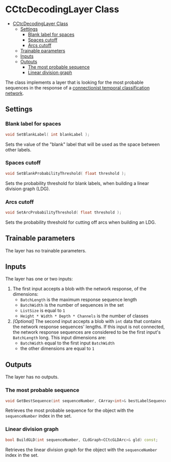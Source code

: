 # CCtcDecodingLayer Class

<!-- TOC -->

- [CCtcDecodingLayer Class](#cctcdecodinglayer-class)
    - [Settings](#settings)
        - [Blank label for spaces](#blank-label-for-spaces)
        - [Spaces cutoff](#spaces-cutoff)
        - [Arcs cutoff](#arcs-cutoff)
    - [Trainable parameters](#trainable-parameters)
    - [Inputs](#inputs)
    - [Outputs](#outputs)
        - [The most probable sequence](#the-most-probable-sequence)
        - [Linear division graph](#linear-division-graph)

<!-- /TOC -->

The class implements a layer that is looking for the most probable sequences in the response of a [connectionist temporal classification network](README.md).

## Settings

### Blank label for spaces

```c++
void SetBlankLabel( int blankLabel );
```

Sets the value of the "blank" label that will be used as the space between other labels.

### Spaces cutoff

```c++
void SetBlankProbabilityThreshold( float threshold );
```

Sets the probability threshold for blank labels, when building a linear division graph (LDG).

### Arcs cutoff

```c++
void SetArcProbabilityThreshold( float threshold );
```

Sets the probability threshold for cutting off arcs when building an LDG.

## Trainable parameters

The layer has no trainable parameters.

## Inputs

The layer has one or two inputs:

1. The first input accepts a blob with the network response, of the dimensions:
    * `BatchLength` is the maximum response sequence length
    * `BatchWidth` is the number of sequences in the set
    * `ListSize` is equal to `1`
    * `Height * Width * Depth * Channels` is the number of classes
2. *[Optional]* The second input accepts a blob with `int` data that contains the network response sequences' lengths. If this input is not connected, the network response sequences are considered to be the first input's `BatchLength` long. This input dimensions are:
    * `BatchWidth` equal to the first input `BatchWidth`
    * the other dimensions are equal to `1`

## Outputs

The layer has no outputs.

### The most probable sequence

```c++
void GetBestSequence(int sequenceNumber, CArray<int>& bestLabelSequence) const;
```

Retrieves the most probable sequence for the object with the  `sequenceNumber` index in the set.

### Linear division graph

```c++
bool BuildGLD(int sequenceNumber, CLdGraph<CCtcGLDArc>& gld) const;
```

Retrieves the linear division graph for the object with the `sequenceNumber` index in the set.
